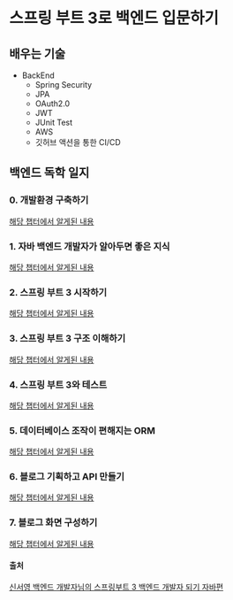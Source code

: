 # 스프링 부트 3로 백엔드 입문하기

## 배우는 기술

- BackEnd
  - Spring Security
  - JPA
  - OAuth2.0
  - JWT
  - JUnit Test
  - AWS
  - 깃허브 액션을 통한 CI/CD

## 백엔드 독학 일지

### 0. 개발환경 구축하기

[해당 챕터에서 알게된 내용](https://velog.io/@jaegeunsong_1997/%EC%8A%A4%ED%94%84%EB%A7%81%EB%B6%80%ED%8A%B8-%EB%8F%85%ED%95%99-1-Build-System-gradle%EA%B3%BC-maven%EC%B0%A8%EC%9D%B4)

### 1. 자바 백엔드 개발자가 알아두면 좋은 지식

[해당 챕터에서 알게된 내용](https://velog.io/@jaegeunsong_1997/%EC%8A%A4%ED%94%84%EB%A7%81%EB%B6%80%ED%8A%B8-%EB%8F%85%ED%95%99-1%EC%9E%A5-%EC%9E%90%EB%B0%94-%EB%B0%B1%EC%97%94%EB%93%9C-%EA%B0%9C%EB%B0%9C%EC%9E%90%EA%B0%80-%EC%95%8C%EC%95%84%EB%91%90%EB%A9%B4-%EC%A2%8B%EC%9D%80-%EC%A7%80%EC%8B%9D)

### 2. 스프링 부트 3 시작하기

[해당 챕터에서 알게된 내용](https://velog.io/@jaegeunsong_1997/%EC%8A%A4%ED%94%84%EB%A7%81%EB%B6%80%ED%8A%B8-%EB%8F%85%ED%95%99-2%EC%9E%A5-%EC%8A%A4%ED%94%84%EB%A7%81%EB%B6%80%ED%8A%B8-3-%EC%8B%9C%EC%9E%91%ED%95%98%EA%B8%B0)

### 3. 스프링 부트 3 구조 이해하기

[해당 챕터에서 알게된 내용](https://velog.io/@jaegeunsong_1997/%EC%8A%A4%ED%94%84%EB%A7%81%EB%B6%80%ED%8A%B8-%EB%8F%85%ED%95%99-3%EC%9E%A5-%EC%8A%A4%ED%94%84%EB%A7%81%EB%B6%80%ED%8A%B8-3-%EA%B5%AC%EC%A1%B0-%EC%9D%B4%ED%95%B4%ED%95%98%EA%B8%B0)

### 4. 스프링 부트 3와 테스트

[해당 챕터에서 알게된 내용](https://velog.io/@jaegeunsong_1997/%EC%8A%A4%ED%94%84%EB%A7%81%EB%B6%80%ED%8A%B8-%EB%8F%85%ED%95%99-4%EC%9E%A5-%EC%8A%A4%ED%94%84%EB%A7%81%EB%B6%80%ED%8A%B8-3%EC%99%80-%ED%85%8C%EC%8A%A4%ED%8A%B8)

### 5. 데이터베이스 조작이 편해지는 ORM

[해당 챕터에서 알게된 내용](https://velog.io/@jaegeunsong_1997/%EC%8A%A4%ED%94%84%EB%A7%81%EB%B6%80%ED%8A%B8-%EB%8F%85%ED%95%99-5%EC%9E%A5-%EB%8D%B0%EC%9D%B4%ED%84%B0%EB%B2%A0%EC%9D%B4%EC%8A%A4%EC%99%80-%EC%A1%B0%EC%9E%91%EC%9D%B8-%ED%8E%B8%ED%95%B4%EC%A7%80%EB%8A%94-ORM)

### 6. 블로그 기획하고 API 만들기

[해당 챕터에서 알게된 내용](https://velog.io/@jaegeunsong_1997/%EC%8A%A4%ED%94%84%EB%A7%81%EB%B6%80%ED%8A%B8-%EB%8F%85%ED%95%99-6%EC%9E%A5-%EB%B8%94%EB%A1%9C%EA%B7%B8-%EA%B8%B0%ED%9A%8D%ED%95%98%EA%B3%A0-API-%EB%A7%8C%EB%93%A4%EA%B8%B0)

### 7. 블로그 화면 구성하기

[해당 챕터에서 알게된 내용](https://velog.io/@jaegeunsong_1997/%EC%8A%A4%ED%94%84%EB%A7%81%EB%B6%80%ED%8A%B8-%EB%8F%85%ED%95%99-7%EC%9E%A5-%EB%B8%94%EB%A1%9C%EA%B7%B8-%ED%99%94%EB%A9%B4-%EA%B5%AC%EC%84%B1%ED%95%98%EA%B8%B0)

#### 출처

[신서영 백엔드 개발자님의 스프링부트 3 백엔드 개발자 되기 자바편](https://github.com/shinsunyoung/springboot-developer)